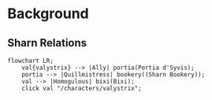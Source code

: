 # Background

## Sharn Relations

```mermaid
flowchart LR;
    val{valystrix} --> |Ally| portia(Portia d'Syvis);
    portia --> |Quillmistress| bookery((Sharn Bookery));
    val --> |Homogulous| bixi(Bixi);
    click val "/characters/valystrix";
```
